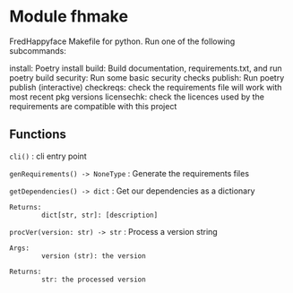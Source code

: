 Module fhmake
=============
FredHappyface Makefile for python. Run one of the following subcommands:

install: Poetry install
build: Build documentation, requirements.txt, and run poetry build
security: Run some basic security checks
publish: Run poetry publish (interactive)
checkreqs: check the requirements file will work with most recent pkg versions
licensechk: check the licences used by the requirements are compatible with this project

Functions
---------

    
`cli()`
:   cli entry point

    
`genRequirements() ‑> NoneType`
:   Generate the requirements files

    
`getDependencies() ‑> dict`
:   Get our dependencies as a dictionary
    
    Returns:
            dict[str, str]: [description]

    
`procVer(version: str) ‑> str`
:   Process a version string
    
    Args:
            version (str): the version
    
    Returns:
            str: the processed version